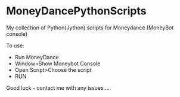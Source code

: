 # MoneyDancePythonScripts
My collection of Python(Jython) scripts for Moneydance (MoneyBot console)

To use:
- Run MoneyDance
- Window>Show Moneybot Console
- Open Script>Choose the script
- RUN

Good luck - contact me with any issues.....
